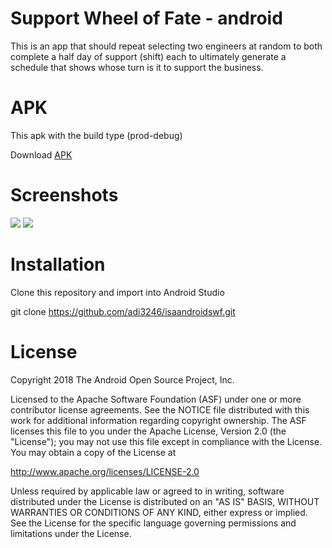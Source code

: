 # Support Wheel of Fate - android

This is an app that should repeat selecting two engineers at random to both complete a half day of support (shift) each to ultimately generate a schedule that shows whose turn is it to support the business.

# APK
This apk with the build type (prod-debug)

Download <a href="https://drive.google.com/file/d/1iwT6Pc07J6gKgunJgzu4zMEzL3HNwRnf/view?usp=sharing">APK</a>

# Screenshots
<img src="https://drive.google.com/open?id=1Vjk21vgBtFD20oWelxtiNeyKJKAI5Xpa">
<img src="https://drive.google.com/open?id=1ViJmABb-uCX3CSowikjtcNarUwYTcJbL">

# Installation
Clone this repository and import into Android Studio

git clone https://github.com/adi3246/isaandroidswf.git

# License
Copyright 2018 The Android Open Source Project, Inc.

Licensed to the Apache Software Foundation (ASF) under one or more contributor license agreements. See the NOTICE file distributed with this work for additional information regarding copyright ownership. The ASF licenses this file to you under the Apache License, Version 2.0 (the "License"); you may not use this file except in compliance with the License. You may obtain a copy of the License at

http://www.apache.org/licenses/LICENSE-2.0

Unless required by applicable law or agreed to in writing, software distributed under the License is distributed on an "AS IS" BASIS, WITHOUT WARRANTIES OR CONDITIONS OF ANY KIND, either express or implied. See the License for the specific language governing permissions and limitations under the License.
